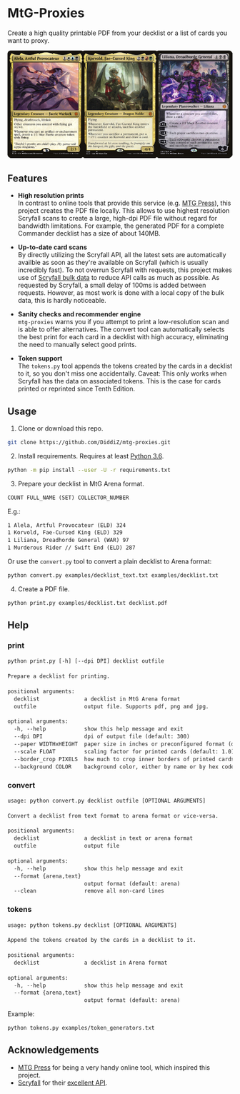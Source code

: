 # MtG-Proxies

Create a high quality printable PDF from your decklist or a list of cards you want to proxy.

![alt text](examples/decklist.png)

## Features

* **High resolution prints**  
In contrast to online tools that provide this service (e.g. [MTG Press](http://www.mtgpress.net/)), this project creates the PDF file locally.
This allows to use highest resolution Scryfall scans to create a large, high-dpi PDF file without regard for bandwidth limitations. For example, the generated PDF for a complete Commander decklist has a size of about 140MB.

* **Up-to-date card scans**  
By directly utilizing the Scryfall API, all the latest sets are automatically availble as soon as they're available on Scryfall (which is usually incredibly fast). To not overrun Scryfall with requests, this project makes use of [Scryfall bulk data](https://scryfall.com/docs/api/bulk-data) to reduce API calls as much as possible. As requested by Scryfall, a small delay of 100ms is added between requests. However, as most work is done with a local copy of the bulk data, this is hardly noticeable.

* **Sanity checks and recommender engine**  
`mtg-proxies` warns you if you attempt to print a low-resolution scan and is able to offer alternatives.
The convert tool can automatically selects the best print for each card in a decklist with high accuracy, eliminating the need to manually select good prints.

* **Token support**  
The `tokens.py` tool appends the tokens created by the cards in a decklist to it, so you don't miss one accidentally. Caveat: This only works when Scryfall has the data on associated tokens. This is the case for cards printed or reprinted since Tenth Edition.

## Usage

1. Clone or download this repo.

```bash
git clone https://github.com/DiddiZ/mtg-proxies.git
```

2. Install requirements. Requires at least [Python 3.6](https://www.python.org/downloads/).

```bash
python -m pip install --user -U -r requirements.txt
```

3. Prepare your decklist in MtG Arena format.

```txt
COUNT FULL_NAME (SET) COLLECTOR_NUMBER
```

E.g.:

```txt
1 Alela, Artful Provocateur (ELD) 324
1 Korvold, Fae-Cursed King (ELD) 329
1 Liliana, Dreadhorde General (WAR) 97
1 Murderous Rider // Swift End (ELD) 287
```

Or use the `convert.py` tool to convert a plain decklist to Arena format:

```bash
python convert.py examples/decklist_text.txt examples/decklist.txt
```

4. Create a PDF file.

```bash
python print.py examples/decklist.txt decklist.pdf
```

## Help

### print

```txt
python print.py [-h] [--dpi DPI] decklist outfile

Prepare a decklist for printing.

positional arguments:
  decklist              a decklist in MtG Arena format
  outfile               output file. Supports pdf, png and jpg.

optional arguments:
  -h, --help            show this help message and exit
  --dpi DPI             dpi of output file (default: 300)
  --paper WIDTHxHEIGHT  paper size in inches or preconfigured format (default: a4)
  --scale FLOAT         scaling factor for printed cards (default: 1.0)
  --border_crop PIXELS  how much to crop inner borders of printed cards (default: 14)
  --background COLOR    background color, either by name or by hex code (e.g. black or "#ff0000", default: None)
```

### convert

```txt
usage: python convert.py decklist outfile [OPTIONAL ARGUMENTS]

Convert a decklist from text format to arena format or vice-versa.

positional arguments:
  decklist              a decklist in text or arena format
  outfile               output file

optional arguments:
  -h, --help            show this help message and exit
  --format {arena,text}
                        output format (default: arena)
  --clean               remove all non-card lines
```

### tokens

```txt
usage: python tokens.py decklist [OPTIONAL ARGUMENTS]

Append the tokens created by the cards in a decklist to it.

positional arguments:
  decklist              a decklist in Arena format

optional arguments:
  -h, --help            show this help message and exit
  --format {arena,text}
                        output format (default: arena)
```

Example:

```bash
python tokens.py examples/token_generators.txt
```

## Acknowledgements

* [MTG Press](http://www.mtgpress.net/) for being a very handy online tool, which inspired this project.
* [Scryfall](https://scryfall.com/) for their [excellent API](https://scryfall.com/docs/api).
